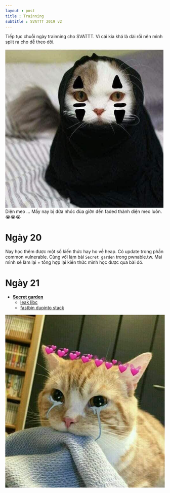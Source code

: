```yaml
---
layout : post 
title : Trainning 
subtitle : SVATTT 2019 v2
---  
```


Tiếp tục chuỗi ngày trainning cho SVATTT.  Vì cái kia khá là dài rồi nên mình split ra cho dễ theo dõi.  

![](/img/meo38.jpg)   
Diện meo ... Mấy nay bị đứa nhóc đùa giỡn đến faded thành diện meo luôn. 😭😭😭



# Ngày 20  
  Nay học thêm được một số kiến thức hay ho về heap. Có update trong phần common vulnerable. Cùng với làm bài ```Secret garden``` trong pwnable.tw. 
  Mai mình sẽ làm lại + tổng hợp lại kiến thức mình học được qua bài đó.  

# Ngày 21  
 - [**Secret garden**](https://pwnable.tw/)  
   + [leak libc](https://hacmao.pw/Pwnable/heap/leak_libc/)  
   + [fastbin dupinto stack](https://hacmao.pw/Pwnable/heap/fastbin_dup_into_stack/)  

![meo24](/img/meo24.jpg)  


